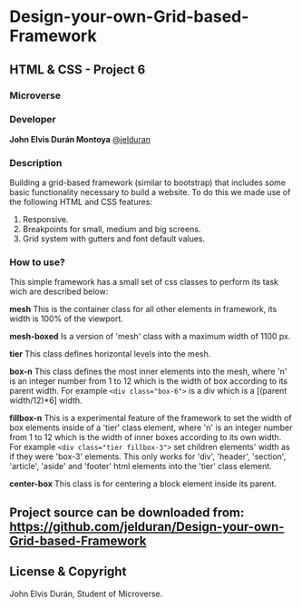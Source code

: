 # Design-your-own-Grid-based-Framework

## HTML & CSS - Project 6

### Microverse

### Developer

**John Elvis Durán Montoya** [@jelduran](https://github.com/jelduran)

### Description

Building a grid-based framework (similar to bootstrap) that includes some basic functionality necessary to build a website. To do this we made use of the following HTML and CSS features:

1. Responsive.
2. Breakpoints for small, medium and big screens.
3. Grid system with gutters and font default values.

### How to use?

This simple framework has a small set of css classes to perform its task wich are described below:

**mesh** 
This is the container class for all other elements in framework, its width is 100% of the viewport.

**mesh-boxed** 
Is a version of 'mesh' class with a maximum width of 1100 px.

**tier** 
This class defines horizontal levels into the mesh.

**box-n** 
This class defines the most inner elements into the mesh, where 'n' is an integer number from 1 to 12 which is the width of box according to its parent width. For example `<div class="box-6">` is a div which is a [(parent width/12)*6] width.

**fillbox-n** 
This is a experimental feature of the framework to set the width of box elements inside of a 'tier' class element, where 'n' is an integer number from 1 to 12 which is the width of inner boxes according to its own width. For example `<div class="tier fillbox-3">` set children elements' width as if they were 'box-3' elements. This only works for 'div', 'header', 'section', 'article', 'aside' and 'footer' html elements into the 'tier' class element.

**center-box** 
This class is for centering a block element inside its parent.

## Project source can be downloaded from: <https://github.com/jelduran/Design-your-own-Grid-based-Framework>
  
## License & Copyright

John Elvis Durán, Student of Microverse.
